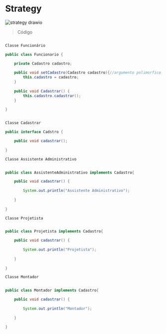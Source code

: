 # Strategy

![strategy drawio](https://github.com/ritahecht/bertoti/assets/89950512/5c2701c1-28f8-4625-8a63-5a08cf85b706)

>Código



```java

Classe Funcionário

public class Funcionario {

	private Cadastro cadastro; 
	
	public void setCadastro(Cadastro cadastro){//argumento polimorfico
		this.cadastro = cadastro;
	}
	
	public void Cadastrar() {
		this.cadastro.cadastrar();
	}
	
}
```
```java

Classe Cadastrar

public interface Cadstro {

	public void cadastrar();
	
}
```
```java
Classe Assistente Administrativo


public class AssistenteAdministrativo implements Cadastro{

	public void cadastrar() {
		
		System.out.println("Assistente Administrativo");
		
	}
	
}
```
```java
Classe Projetista


public class Projetista implements Cadastro{

	public void cadastrar() {
		
		System.out.println("Projetista");
		
	}
	
}
```
```java
Classe Montador


public class Montador implements Cadastro{

	public void cadastrar() {
		
		System.out.println("Montador");
		
	}
	
}
```
